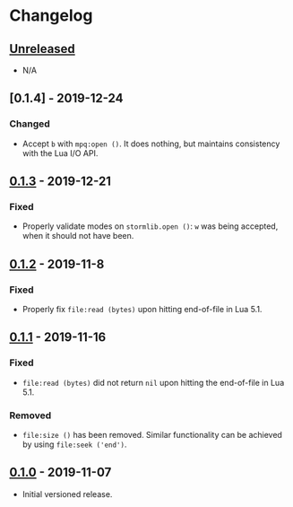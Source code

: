 # Changelog

## [Unreleased]
- N/A

## [0.1.4] - 2019-12-24
### Changed
- Accept `b` with `mpq:open ()`.  It does nothing, but maintains consistency
  with the Lua I/O API.

## [0.1.3] - 2019-12-21
### Fixed
- Properly validate modes on `stormlib.open ()`: `w` was being accepted,
  when it should not have been.

## [0.1.2] - 2019-11-8
### Fixed
- Properly fix `file:read (bytes)` upon hitting end-of-file in Lua 5.1.

## [0.1.1] - 2019-11-16
### Fixed
- `file:read (bytes)` did not return `nil` upon hitting the end-of-file in
  Lua 5.1.

### Removed
- `file:size ()` has been removed. Similar functionality can be achieved by
  using `file:seek ('end')`.

## [0.1.0] - 2019-11-07
- Initial versioned release.

[Unreleased]: https://github.com/nvs/lua-stormlib/compare/v0.1.3...HEAD
[0.1.3]: https://github.com/nvs/lua-stormlib/compare/v0.1.2...v0.1.3
[0.1.2]: https://github.com/nvs/lua-stormlib/compare/v0.1.1...v0.1.2
[0.1.1]: https://github.com/nvs/lua-stormlib/compare/v0.1.0...v0.1.1
[0.1.0]: https://github.com/nvs/lua-stormlib/releases/tag/v0.1.0
